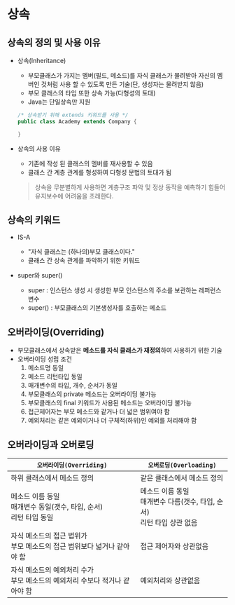 # 상속
## 상속의 정의 및 사용 이유
- 상속(Inheritance)
    * 부모클래스가 가지는 멤버(필드, 메소드)를 자식 클래스가 물려받아 자신의 멤버인 것처럼 사용 할 수 있도록 만든 기술(단, 생성자는 물려받지 않음)
    * 부모 클래스의 타입 또한 상속 가능(다형성의 토대)
    * Java는 단일상속만 지원

    ```java
    /* 상속받기 위해 extends 키워드를 사용 */
    public class Academy extends Company {

    }
    ```
- 상속의 사용 이유
    * 기존에 작성 된 클래스의 멤버를 재사용할 수 있음
    * 클래스 간 계층 관계를 형성하여 다형성 문법의 토대가 됨
    
    > 상속을 무분별하게 사용하면 계층구조 파악 및 정상 동작을 예측하기 힘들어 유지보수에 어려움을 초래한다.

## 상속의 키워드
- IS-A
    * "자식 클래스는 (하나의)부모 클래스이다."
    * 클래스 간 상속 관계를 파악하기 위한 키워드

- super와 super()
    * super : 인스턴스 생성 시 생성한 부모 인스턴스의 주소를 보관하는 레퍼런스 변수
    * super() : 부모클래스의 기본생성자를 호출하는 메소드

## 오버라이딩(Overriding)
- 부모클래스에서 상속받은 **메소드를 자식 클래스가 재정의**하여 사용하기 위한 기술
- 오버라이딩 성립 조건
    1. 메소드명 동일
    2. 메소드 리턴타입 동일
    3. 매개변수의 타입, 개수, 순서가 동일
    4. 부모클래스의 private 메소드는 오버라이딩 불가능
    5. 부모클래스의 final 키워드가 사용된 메소드는 오버라이딩 불가능
    6. 접근제어자는 부모 메소드와 같거나 더 넓은 범위여야 함
    7. 예외처리는 같은 예외이거나 더 구체적(하위)인 예외를 처리해야 함

## 오버라이딩과 오버로딩
| `오버라이딩(Overriding)` | `오버로딩(Overloading)` | 
|---|---|
| 하위 클래스에서 메소드 정의 | 같은 클래스에서 메소드 정의 |
|메소드 이름 동일<br> 매개변수 동일(갯수, 타입, 순서)<br> 리턴 타입 동일| 메소드 이름 동일<br> 매개변수 다름(갯수, 타입, 순서)<br> 리턴 타입 상관 없음 |
| 자식 메소드의 접근 법위가<br> 부모 메소드의 접근 범위보다 넓거나 같아야 함 | 접근 제어자와 상관없음 |
| 자식 메소드의 예외처리 수가<br> 부모 메소드의 예외처리 수보다 적거나 같아야 함 | 예외처리와 상관없음 |
